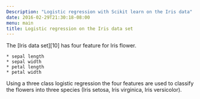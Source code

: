 ```yaml
---
Description: "Logistic regression with Scikit learn on the Iris data"
date: 2016-02-29T21:30:18-08:00
menu: main
title: Logistic regression on the Iris data set
---
```


The [Iris data set][10] has four feature for Iris flower.

    * sepal length
    * sepal width
    * petal length
    * petal width

Using a three class logistic regression the four features are used to classify
the flowers into three species (Iris setosa, Iris virginica, Iris versicolor).




